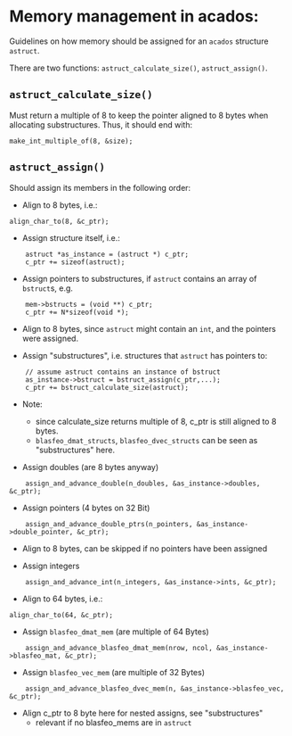 # Memory management in acados:
Guidelines on how memory should be assigned for an `acados` structure `astruct`.

There are two functions: `astruct_calculate_size()`, `astruct_assign()`.

## `astruct_calculate_size()`
Must return a multiple of 8 to keep the pointer aligned to 8 bytes when allocating substructures.
Thus, it should end with:
```
make_int_multiple_of(8, &size);
```


## `astruct_assign()`
Should assign its members in the following order:

- Align to 8 bytes, i.e.:
```
align_char_to(8, &c_ptr);
```

- Assign structure itself, i.e.:
```
    astruct *as_instance = (astruct *) c_ptr;
    c_ptr += sizeof(astruct);
```

- Assign pointers to substructures, if `astruct` contains an array of `bstruct`s, e.g.
```
    mem->bstructs = (void **) c_ptr;
    c_ptr += N*sizeof(void *);
```

- Align to 8 bytes, since `astruct` might contain an `int`, and the pointers were assigned.


- Assign "substructures", i.e. structures that `astruct` has pointers to:
```
    // assume astruct contains an instance of bstruct
    as_instance->bstruct = bstruct_assign(c_ptr,...);
    c_ptr += bstruct_calculate_size(astruct);
```

- Note:
    - since calculate_size returns multiple of 8, c_ptr is still aligned to 8 bytes.
    - `blasfeo_dmat_structs`, `blasfeo_dvec_structs` can be seen as "substructures" here.


- Assign doubles (are 8 bytes anyway)
```
    assign_and_advance_double(n_doubles, &as_instance->doubles, &c_ptr);
```

- Assign pointers (4 bytes on 32 Bit)
```
    assign_and_advance_double_ptrs(n_pointers, &as_instance->double_pointer, &c_ptr);
```

- Align to 8 bytes, can be skipped if no pointers have been assigned


- Assign integers
```
    assign_and_advance_int(n_integers, &as_instance->ints, &c_ptr);
```

- Align to 64 bytes, i.e.:
```
align_char_to(64, &c_ptr);
```

- Assign `blasfeo_dmat_mem` (are multiple of 64 Bytes)
```
    assign_and_advance_blasfeo_dmat_mem(nrow, ncol, &as_instance->blasfeo_mat, &c_ptr);
```

- Assign `blasfeo_vec_mem` (are multiple of 32 Bytes)
```
    assign_and_advance_blasfeo_dvec_mem(n, &as_instance->blasfeo_vec, &c_ptr);
```

- Align c_ptr to 8 byte here for nested assigns, see "substructures"
   - relevant if no blasfeo_mems are in `astruct`